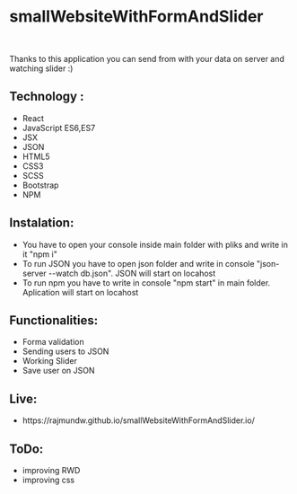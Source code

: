 <h1>smallWebsiteWithFormAndSlider</h1> </br>
<p>Thanks to this application you can send from with your data on server and watching slider :)</p>
<h2>Technology :</h2>
<ul>
		<li>React</li>
  <li>JavaScript ES6,ES7</li>
		<li>JSX</li>
  <li>JSON</li>
    <li>HTML5</li>
		<li>CSS3</li>
			<li>SCSS</li>

  <li>Bootstrap</li>
		<li>NPM</li>
</ul>

<h2>Instalation:</h2>
<ul>
	<li>You have to open your console inside main folder with pliks and write in it "npm i"
		</li>
	<li>To run JSON you have to open json folder and write in console "json-server --watch db.json". JSON will start on locahost</li>
	<li>To run npm you have to write in console "npm start" in main folder. Aplication will start on locahost</li>
</ul>

<h2>Functionalities:</h2>
<ul>
	<li>Forma validation</li>
	<li>Sending users to JSON</li>
	<li>Working Slider</li>
  <li>Save user on JSON</li>
</ul>

<h2>Live:</h2>
<ul>
	<li>https://rajmundw.github.io/smallWebsiteWithFormAndSlider.io/</li>
</ul>



<h2>ToDo:</h2>
<ul>
	<li>improving RWD</li>
	<li>improving css</li>
</ul>
